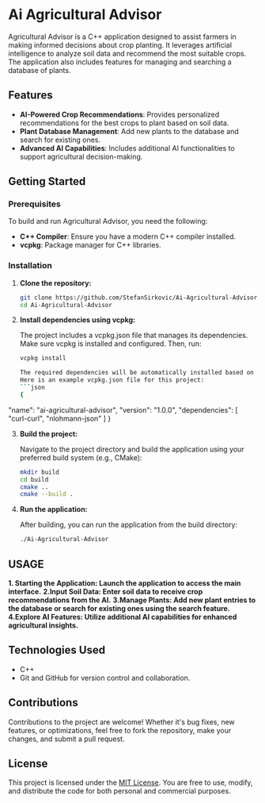 # Ai Agricultural Advisor

Agricultural Advisor is a C++ application designed to assist farmers in making informed decisions about crop planting. It leverages artificial intelligence to analyze soil data and recommend the most suitable crops. The application also includes features for managing and searching a database of plants.

## Features

- **AI-Powered Crop Recommendations**: Provides personalized recommendations for the best crops to plant based on soil data.
- **Plant Database Management**: Add new plants to the database and search for existing ones.
- **Advanced AI Capabilities**: Includes additional AI functionalities to support agricultural decision-making.

## Getting Started

### Prerequisites

To build and run Agricultural Advisor, you need the following:

- **C++ Compiler**: Ensure you have a modern C++ compiler installed.
- **vcpkg**: Package manager for C++ libraries.

### Installation

1. **Clone the repository:**

   ```bash
   git clone https://github.com/StefanSirkovic/Ai-Agricultural-Advisor.git
   cd Ai-Agricultural-Advisor

2. **Install dependencies using vcpkg:**

    The project includes a vcpkg.json file that manages its dependencies. Make sure vcpkg is installed and configured. Then, run:
    ```bash
    vcpkg install

   The required dependencies will be automatically installed based on the vcpkg.json file.
   Here is an example vcpkg.json file for this project:
   ```json
   {
  "name": "ai-agricultural-advisor",
  "version": "1.0.0",
  "dependencies": [
    "curl-curl",
    "nlohmann-json"
  ]
 }


3. **Build the project:**

    Navigate to the project directory and build the application using your preferred build system (e.g., CMake):
    ```bash 
    mkdir build
    cd build
    cmake ..
    cmake --build .

4. **Run the application:**

   After building, you can run the application from the build directory:
   ```bash
   ./Ai-Agricultural-Advisor

## USAGE

**1. Starting the Application: Launch the application to access the main interface.**
**2.Input Soil Data: Enter soil data to receive crop recommendations from the AI.**
**3.Manage Plants: Add new plant entries to the database or search for existing ones using the search feature.**
**4.Explore AI Features: Utilize additional AI capabilities for enhanced agricultural insights.**

## Technologies Used

- C++
- Git and GitHub for version control and collaboration.

## Contributions

Contributions to the project are welcome! Whether it's bug fixes, new features, or optimizations, feel free to fork the repository, make your changes, and submit a pull request.

## License

This project is licensed under the [MIT License](https://opensource.org/licenses/MIT). You are free to use, modify, and distribute the code for both personal and commercial purposes.

	
